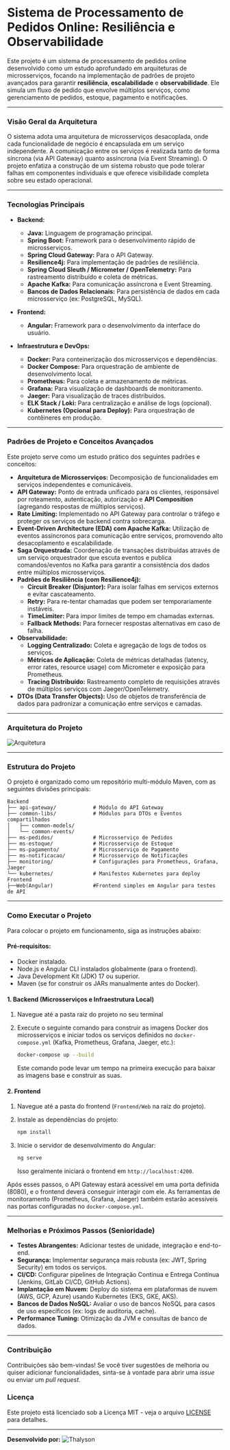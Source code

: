 
# Sistema de Processamento de Pedidos Online: Resiliência e Observabilidade

Este projeto é um sistema de processamento de pedidos online desenvolvido como um estudo aprofundado em arquiteturas de microsserviços, focando na implementação de padrões de projeto avançados para garantir **resiliência**, **escalabilidade** e **observabilidade**. Ele simula um fluxo de pedido que envolve múltiplos serviços, como gerenciamento de pedidos, estoque, pagamento e notificações.

---

### Visão Geral da Arquitetura

O sistema adota uma arquitetura de microsserviços desacoplada, onde cada funcionalidade de negócio é encapsulada em um serviço independente. A comunicação entre os serviços é realizada tanto de forma síncrona (via API Gateway) quanto assíncrona (via Event Streaming). O projeto enfatiza a construção de um sistema robusto que pode tolerar falhas em componentes individuais e que oferece visibilidade completa sobre seu estado operacional.

---

### Tecnologias Principais

* **Backend:**
    * **Java:** Linguagem de programação principal.
    * **Spring Boot:** Framework para o desenvolvimento rápido de microsserviços.
    * **Spring Cloud Gateway:** Para o API Gateway.
    * **Resilience4j:** Para implementação de padrões de resiliência.
    * **Spring Cloud Sleuth / Micrometer / OpenTelemetry:** Para rastreamento distribuído e coleta de métricas.
    * **Apache Kafka:** Para comunicação assíncrona e Event Streaming.
    * **Bancos de Dados Relacionais:** Para persistência de dados em cada microsserviço (ex: PostgreSQL, MySQL).

* **Frontend:**
    * **Angular:** Framework para o desenvolvimento da interface do usuário.

* **Infraestrutura e DevOps:**
    * **Docker:** Para conteinerização dos microsserviços e dependências.
    * **Docker Compose:** Para orquestração de ambiente de desenvolvimento local.
    * **Prometheus:** Para coleta e armazenamento de métricas.
    * **Grafana:** Para visualização de dashboards de monitoramento.
    * **Jaeger:** Para visualização de traces distribuídos.
    * **ELK Stack / Loki:** Para centralização e análise de logs (opcional).
    * **Kubernetes (Opcional para Deploy):** Para orquestração de contêineres em produção.

---

### Padrões de Projeto e Conceitos Avançados

Este projeto serve como um estudo prático dos seguintes padrões e conceitos:

* **Arquitetura de Microsserviços:** Decomposição de funcionalidades em serviços independentes e comunicáveis.
* **API Gateway:** Ponto de entrada unificado para os clientes, responsável por roteamento, autenticação, autorização e **API Composition** (agregando respostas de múltiplos serviços).
* **Rate Limiting:** Implementado no API Gateway para controlar o tráfego e proteger os serviços de backend contra sobrecarga.
* **Event-Driven Architecture (EDA) com Apache Kafka:** Utilização de eventos assíncronos para comunicação entre serviços, promovendo alto desacoplamento e escalabilidade.
* **Saga Orquestrada:** Coordenação de transações distribuídas através de um serviço orquestrador que escuta eventos e publica comandos/eventos no Kafka para garantir a consistência dos dados entre múltiplos microsserviços.
* **Padrões de Resiliência (com Resilience4j):**
    * **Circuit Breaker (Disjuntor):** Para isolar falhas em serviços externos e evitar cascateamento.
    * **Retry:** Para re-tentar chamadas que podem ser temporariamente instáveis.
    * **TimeLimiter:** Para impor limites de tempo em chamadas externas.
    * **Fallback Methods:** Para fornecer respostas alternativas em caso de falha.
* **Observabilidade:**
    * **Logging Centralizado:** Coleta e agregação de logs de todos os serviços.
    * **Métricas de Aplicação:** Coleta de métricas detalhadas (latency, error rates, resource usage) com Micrometer e exposição para Prometheus.
    * **Tracing Distribuído:** Rastreamento completo de requisições através de múltiplos serviços com Jaeger/OpenTelemetry.
* **DTOs (Data Transfer Objects):** Uso de objetos de transferência de dados para padronizar a comunicação entre serviços e camadas.

---

### Arquitetura do Projeto
![Arquitetura](/imgs/Projeto%20Vendas.png)

---

### Estrutura do Projeto
O projeto é organizado como um repositório multi-módulo Maven, com as seguintes divisões principais:
```plaintext
Backend
├── api-gateway/            # Módulo do API Gateway
├── common-libs/            # Módulos para DTOs e Eventos compartilhados
│   ├── common-models/
│   └── common-events/
├── ms-pedidos/             # Microsserviço de Pedidos
├── ms-estoque/             # Microsserviço de Estoque
├── ms-pagamento/           # Microsserviço de Pagamento
├── ms-notificacao/         # Microsserviço de Notificações
├── monitoring/             # Configurações para Prometheus, Grafana, Jaeger
└── kubernetes/             # Manifestos Kubernetes para deploy
Frontend
├──Web(Angular)             #Frontend simples em Angular para testes de API
```
---

### Como Executar o Projeto

Para colocar o projeto em funcionamento, siga as instruções abaixo:

#### Pré-requisitos:

* Docker instalado.
* Node.js e Angular CLI instalados globalmente (para o frontend).
* Java Development Kit (JDK) 17 ou superior.
* Maven (se for construir os JARs manualmente antes do Docker).

#### 1. Backend (Microsserviços e Infraestrutura Local)

1.  Navegue até a pasta raiz do projeto no seu terminal 
2.  Execute o seguinte comando para construir as imagens Docker dos microsserviços e iniciar todos os serviços definidos no `docker-compose.yml` (Kafka, Prometheus, Grafana, Jaeger, etc.):

    ```bash
    docker-compose up --build
    ```
    Este comando pode levar um tempo na primeira execução para baixar as imagens base e construir as suas.

#### 2. Frontend

1.  Navegue até a pasta do frontend (`Frontend/Web` na raiz do projeto).
2.  Instale as dependências do projeto:

    ```bash
    npm install
    ```

3.  Inicie o servidor de desenvolvimento do Angular:

    ```bash
    ng serve
    ```
    Isso geralmente iniciará o frontend em `http://localhost:4200`.

Após esses passos, o API Gateway estará acessível em uma porta definida (8080), e o frontend deverá conseguir interagir com ele. As ferramentas de monitoramento (Prometheus, Grafana, Jaeger) também estarão acessíveis nas portas configuradas no `docker-compose.yml`.

---

### Melhorias e Próximos Passos (Senioridade)

* **Testes Abrangentes:** Adicionar testes de unidade, integração e end-to-end.
* **Segurança:** Implementar segurança mais robusta (ex: JWT, Spring Security) em todos os serviços.
* **CI/CD:** Configurar pipelines de Integração Contínua e Entrega Contínua (Jenkins, GitLab CI/CD, GitHub Actions).
* **Implantação em Nuvem:** Deploy do sistema em plataformas de nuvem (AWS, GCP, Azure) usando Kubernetes (EKS, GKE, AKS).
* **Bancos de Dados NoSQL:** Avaliar o uso de bancos NoSQL para casos de uso específicos (ex: logs de auditoria, cache).
* **Performance Tuning:** Otimização da JVM e consultas de banco de dados.

---

### Contribuição

Contribuições são bem-vindas! Se você tiver sugestões de melhoria ou quiser adicionar funcionalidades, sinta-se à vontade para abrir uma *issue* ou enviar um *pull request*.

### Licença

Este projeto está licenciado sob a Licença MIT - veja o arquivo [LICENSE](LICENSE) para detalhes.

---

**Desenvolvido por:** ![Thalyson](https://github.com/nooneknowws)
